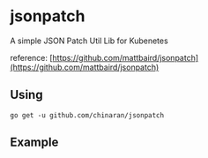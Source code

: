 # jsonpatch

A simple JSON Patch Util Lib for Kubenetes

reference: [https://github.com/mattbaird/jsonpatch](https://github.com/mattbaird/jsonpatch)

## Using

```shell
go get -u github.com/chinaran/jsonpatch
```

## Example
